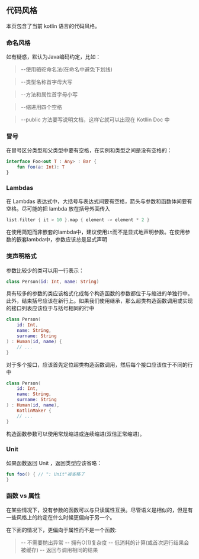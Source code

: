 ## 代码风格
本页包含了当前 kotlin 语言的代码风格。

### 命名风格
如有疑惑，默认为Java编码约定，比如：

> --使用骆驼命名法(在命名中避免下划线)

> --类型名称首字母大写

> --方法和属性首字母小写

> --缩进用四个空格

> --public 方法要写说明文档，这样它就可以出现在 Kotllin Doc 中

### 冒号
在冒号区分类型和父类型中要有空格，在实例和类型之间是没有空格的：

```kotlin
interface Foo<out T : Any> : Bar {
	fun foo(a: Int): T
}
```

### Lambdas
在 Lambdas 表达式中，大括号与表达式间要有空格，箭头与参数和函数体间要有空格。尽可能的把 lambda 放在括号外面传入

```Kotlin
list.filter { it > 10 }.map { element -> element * 2 }
```

在使用简短而非嵌套的lambda中，建议使用`it`而不是显式地声明参数。在使用参数的嵌套lambda中，参数应该总是显式声明

### 类声明格式
参数比较少的类可以用一行表示：

```Kotlin
class Person(id: Int, name: String)
```

具有较多的参数的类应该格式化成每个构造函数的参数都位于与缩进的单独行中。此外，结束括号应该在新行上。如果我们使用继承，那么超类构造函数调用或实现的接口列表应该位于与括号相同的行中

```Kotlin
class Person(
    id: Int,
    name: String,
    surname: String
) : Human(id, name) {
    // ...
}
```

对于多个接口，应该首先定位超类构造函数调用，然后每个接口应该位于不同的行中

```Kotlin
class Person(
    id: Int,
    name: String,
    surname: String
) : Human(id, name),
    KotlinMaker {
    // ...
}
```

构造函数参数可以使用常规缩进或连续缩进(双倍正常缩进)。

### Unit
如果函数返回 Unit ，返回类型应该省略：

```kotlin
fun foo() { // ": Unit"被省略了
}
```

### 函数 vs 属性
在某些情况下，没有参数的函数可以与只读属性互换。尽管语义是相似的，但是有一些风格上的约定在什么时候更偏向于另一个。

在下面的情况下，更偏向于属性而不是一个函数:
> -- 不需要抛出异常
> -- 拥有O(1)复杂度
> -- 低消耗的计算(或首次运行结果会被缓存)
> -- 返回与调用相同的结果
